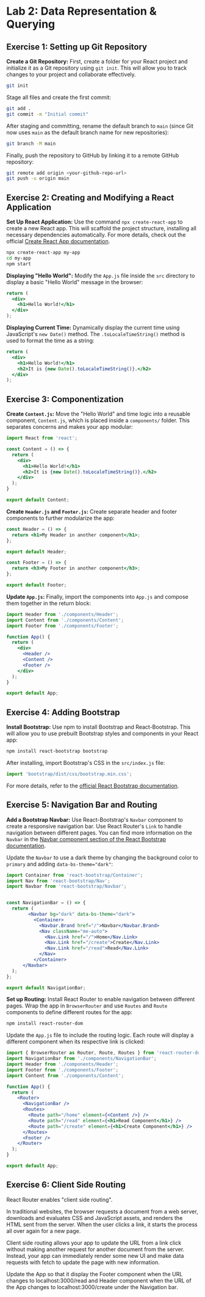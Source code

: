 # Lab 2: Data Representation & Querying

## Exercise 1: Setting up Git Repository

**Create a Git Repository:** First, create a folder for your React project and initialize it as a Git repository using `git init`. This will allow you to track changes to your project and collaborate effectively.

```bash
git init
```

Stage all files and create the first commit:

```bash
git add .
git commit -m "Initial commit"
```

After staging and committing, rename the default branch to `main` (since Git now uses `main` as the default branch name for new repositories):

```bash
git branch -M main
```

Finally, push the repository to GitHub by linking it to a remote GitHub repository:

```bash
git remote add origin <your-github-repo-url>
git push -u origin main
```

## Exercise 2: Creating and Modifying a React Application

**Set Up React Application:** Use the command `npx create-react-app` to create a new React app. This will scaffold the project structure, installing all necessary dependencies automatically. For more details, check out the official [Create React App documentation](https://create-react-app.dev/docs/getting-started/).

```bash
npx create-react-app my-app
cd my-app
npm start
```

**Displaying "Hello World":** Modify the `App.js` file inside the `src` directory to display a basic "Hello World" message in the browser:

```jsx
return (
  <div>
    <h1>Hello World!</h1>
  </div>
);
```

**Displaying Current Time:** Dynamically display the current time using JavaScript's `new Date()` method. The `.toLocaleTimeString()` method is used to format the time as a string:

```jsx
return (
  <div>
    <h1>Hello World!</h1>
    <h2>It is {new Date().toLocaleTimeString()}.</h2>
  </div>
);
```

## Exercise 3: Componentization

**Create `Content.js`:** Move the "Hello World" and time logic into a reusable component, `Content.js`, which is placed inside a `components/` folder. This separates concerns and makes your app modular:

```jsx
import React from 'react';

const Content = () => {
  return (
    <div>
      <h1>Hello World!</h1>
      <h2>It is {new Date().toLocaleTimeString()}.</h2>
    </div>
  );
}

export default Content;
```

**Create `Header.js` and `Footer.js`:** Create separate header and footer components to further modularize the app:

```jsx
const Header = () => {
  return <h1>My Header in another component</h1>;
};

export default Header;
```

```jsx
const Footer = () => {
  return <h3>My Footer in another component</h3>;
};

export default Footer;
```

**Update `App.js`:** Finally, import the components into `App.js` and compose them together in the return block:

```jsx
import Header from './components/Header';
import Content from './components/Content';
import Footer from './components/Footer';

function App() {
  return (
    <div>
      <Header />
      <Content />
      <Footer />
    </div>
  );
}

export default App;
```

## Exercise 4: Adding Bootstrap

**Install Bootstrap:** Use npm to install Bootstrap and React-Bootstrap. This will allow you to use prebuilt Bootstrap styles and components in your React app:

```bash
npm install react-bootstrap bootstrap
```

After installing, import Bootstrap's CSS in the `src/index.js` file:

```javascript
import 'bootstrap/dist/css/bootstrap.min.css';
```

For more details, refer to the [official React Bootstrap documentation](https://react-bootstrap.github.io/docs/getting-started/introduction).

## Exercise 5: Navigation Bar and Routing

**Add a Bootstrap Navbar:** Use React-Bootstrap's `Navbar` component to create a responsive navigation bar. Use React Router's `Link` to handle navigation between different pages. You can find more information on the `Navbar` in the [Navbar component section of the React Bootstrap documentation](https://react-bootstrap.github.io/docs/components/navbar).

Update the `Navbar` to use a dark theme by changing the background color to `primary` and adding `data-bs-theme="dark"`:

```jsx
import Container from 'react-bootstrap/Container';
import Nav from 'react-bootstrap/Nav';
import Navbar from 'react-bootstrap/Navbar';


const NavigationBar = () => {
  return (
        <Navbar bg="dark" data-bs-theme="dark">
          <Container>
            <Navbar.Brand href="/">Navbar</Navbar.Brand>
            <Nav className="me-auto">
              <Nav.Link href="/">Home</Nav.Link>
              <Nav.Link href="/create">Create</Nav.Link>
              <Nav.Link href="/read">Read</Nav.Link>
            </Nav>
          </Container>
      </Navbar>
  );
};

export default NavigationBar;
```

**Set up Routing:** Install React Router to enable navigation between different pages. Wrap the app in `BrowserRouter` and use `Routes` and `Route` components to define different routes for the app:

```bash
npm install react-router-dom
```

Update the `App.js` file to include the routing logic. Each route will display a different component when its respective link is clicked:

```jsx
import { BrowserRouter as Router, Route, Routes } from 'react-router-dom';
import NavigationBar from './components/NavigationBar';
import Header from './components/Header';
import Footer from './components/Footer';
import Content from './components/Content';

function App() {
  return (
    <Router>
      <NavigationBar />
      <Routes>
        <Route path="/home" element={<Content />} />
        <Route path="/read" element={<h1>Read Component</h1>} />
        <Route path="/create" element={<h1>Create Component</h1>} />
      </Routes>
      <Footer />
    </Router>
  );
}

export default App;
```
## Exercise 6: Client Side Routing

React Router enables "client side routing".

In traditional websites, the browser requests a document from a web server, downloads and evaluates CSS and JavaScript assets, and renders the HTML sent from the server. When the user clicks a link, it starts the process all over again for a new page.

Client side routing allows your app to update the URL from a link click without making another request for another document from the server. Instead, your app can immediately render some new UI and make data requests with fetch to update the page with new information.

Update the App so that it display the Footer component when the URL changes to localhost:3000/read and Header component when the URL of the App changes to localhost:3000/create under the Navigation bar.
